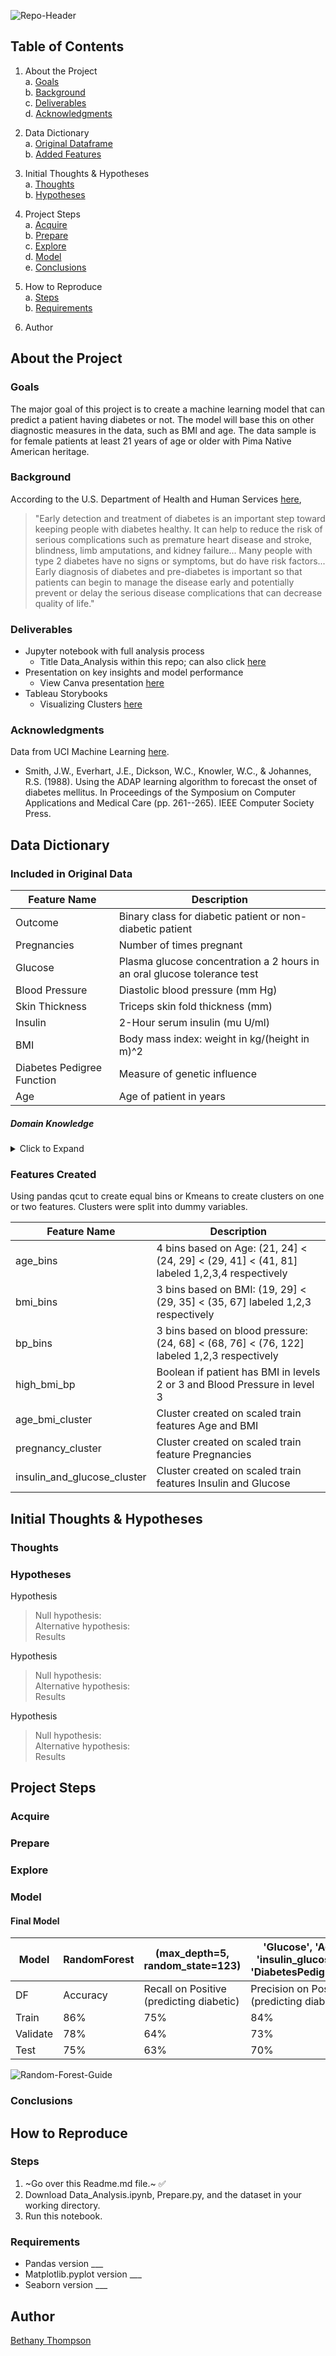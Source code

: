 ![Repo-Header](https://i.pinimg.com/originals/09/53/81/0953813004d675ca814403fbb649f8b7.png)

## Table of Contents
1. About the Project  
  a. [Goals](https://github.com/ThompsonBethany01/Predicting-Diabetes-Onset#goals)  
  b. [Background](https://github.com/ThompsonBethany01/Predicting-Diabetes-Onset#Background)    
  c. [Deliverables](https://github.com/ThompsonBethany01/Predicting-Diabetes-Onset#Deliverables)    
  d. [Acknowledgments](https://github.com/ThompsonBethany01/Predicting-Diabetes-Onset#Acknowledgments)    
  
2. Data Dictionary  
  a. [Original Dataframe](https://github.com/ThompsonBethany01/Predicting-Diabetes-Onset#Included-in-Original-Data)    
  b. [Added Features](https://github.com/ThompsonBethany01/Predicting-Diabetes-Onset#Features-Created)    
  
3. Initial Thoughts & Hypotheses  
  a. [Thoughts](https://github.com/ThompsonBethany01/Predicting-Diabetes-Onset#Thoughts)    
  b. [Hypotheses](https://github.com/ThompsonBethany01/Predicting-Diabetes-Onset#Hypotheses)    
  
4. Project Steps  
  a. [Acquire](https://github.com/ThompsonBethany01/Predicting-Diabetes-Onset#Acquire)    
  b. [Prepare](https://github.com/ThompsonBethany01/Predicting-Diabetes-Onset#Prepare)    
  c. [Explore](https://github.com/ThompsonBethany01/Predicting-Diabetes-Onset#Explore)    
  d. [Model](https://github.com/ThompsonBethany01/Predicting-Diabetes-Onset#Model)    
  e. [Conclusions](https://github.com/ThompsonBethany01/Predicting-Diabetes-Onset#Conclusions)    
  
5. How to Reproduce  
  a. [Steps](https://github.com/ThompsonBethany01/Predicting-Diabetes-Onset#Steps)    
  b. [Requirements](https://github.com/ThompsonBethany01/Predicting-Diabetes-Onset#Requirements)    
  
6. Author

## About the Project
### Goals
The major goal of this project is to create a machine learning model that can predict a patient having diabetes or not. The model will base this on other diagnostic measures in the data, such as BMI and age. The data sample is for female patients at least 21 years of age or older with Pima Native American heritage.
### Background
According to the U.S. Department of Health and Human Services [here](https://aspe.hhs.gov/report/diabetes-national-plan-action/importance-early-diabetes-detection),
> "Early detection and treatment of diabetes is an important step toward keeping people with diabetes healthy. It can help to reduce the risk of serious 
> complications such as premature heart disease and stroke, blindness, limb amputations, and kidney failure... Many people with type 2 diabetes have no signs or 
> symptoms, but do have risk factors... Early diagnosis of diabetes and pre-diabetes is important so that patients can begin to manage the disease early and 
> potentially prevent or delay the serious disease complications that can decrease quality of life."

### Deliverables
- Jupyter notebook with full analysis process
  - Title Data_Analysis within this repo; can also click [here](https://github.com/ThompsonBethany01/Predicting-Diabetes-Onset/blob/main/Data_Analysis.ipynb)
- Presentation on key insights and model performance
  - View Canva presentation [here](https://www.canva.com/design/DAEPT1-nivk/z_fSs84zumIo8slllAszCA/view?utm_content=DAEPT1-nivk&utm_campaign=designshare&utm_medium=link&utm_source=homepage_design_menu)
- Tableau Storybooks
  - Visualizing Clusters [here](https://public.tableau.com/profile/thompson.bethany.01#!/vizhome/ClustersWorkbook/Clusters?publish=yes)
### Acknowledgments
Data from UCI Machine Learning [here](https://www.kaggle.com/uciml/pima-indians-diabetes-database).  
  - Smith, J.W., Everhart, J.E., Dickson, W.C., Knowler, W.C., & Johannes, R.S. (1988). Using the ADAP learning algorithm to forecast the onset of diabetes mellitus. In Proceedings of the Symposium on Computer Applications and Medical Care (pp. 261--265). IEEE Computer Society Press.
## Data Dictionary
### Included in Original Data
| Feature Name               | Description                                                              |
|----------------------------|--------------------------------------------------------------------------|
| Outcome                    | Binary class for diabetic patient or non-diabetic patient                |
| Pregnancies                | Number of times pregnant                                                 |
| Glucose                    | Plasma glucose concentration a 2 hours in an oral glucose tolerance test |
| Blood Pressure             | Diastolic blood pressure (mm Hg)                                         |
| Skin Thickness             | Triceps skin fold thickness (mm)                                         |
| Insulin                    | 2-Hour serum insulin (mu U/ml)                                           |
| BMI                        | Body mass index: weight in kg/(height in m)^2                            |
| Diabetes Pedigree Function | Measure of genetic influence                                             |
| Age                        | Age of patient in years                                                  |

##### Domain Knowledge
<details>
  <summary> Click to Expand </summary>
  
**Glucose**  
An oral glucose tolerance test measures blood glucose after not eating for at least 8 hours and 2 hours after drinking a glucose-containing beverage. This test is used to diagnose diabetes (200 mg/dl and above) or pre-diabetes (between 140 mg/dl and 199 mg/dl). [read more here](https://aspe.hhs.gov/report/diabetes-national-plan-action/importance-early-diabetes-detection)  

**Blood Pressure**  
High blood pressure means that blood is pumping through the heart and blood vessels with too much force. Over time, consistently high blood pressure tires the heart muscle and can enlarge it. Diabetes damages arteries and makes them targets for hardening, called atherosclerosis. That can cause high blood pressure. It is believed that factors such as MBI and diet contribute to both conditions. [read more here](https://www.healthline.com/health/type-2-diabetes/hypertension)

**Skin Thickness**  
Triceps (back side middle upperarm) - A skinfold caliper is used to assess the skinfold thickness, so that a prediction of the total amount of body fat can be made. This method is based on the hypothesis that the body fat is equally distributed over the body and that the thickness of the skinfold is a measure for subcutaneous fat. [read more here](https://nutritionalassessment.mumc.nl/en/skinfold-measurements)

**Insulin**  
During prolonged fasting, when the patient's glucose level is reduced to <40 mg/dL, an elevated insulin level plus elevated levels of proinsulin and C-peptide suggest insulinoma. Insulin levels generally decline in patients with type 1 diabetes mellitus. In the early stage of type 2 diabetes, insulin levels are either normal or elevated. In the late stage of type 2 diabetes, insulin levels decline. In normal individuals, insulin levels parallel blood glucose levels. [read more here](https://www.mayocliniclabs.com/test-catalog/Clinical+and+Interpretive/8664)

**BMI (Body Mass Index)**   
BMI is used to determine obesity along with the skinfold thickness test. The World Health Organization (WHO) defines BMI as weight in kilograms divided by the square of your height in metres (kg/m2). High BMI is a risk factor for diabetes. [read more here](https://www.qualityhealth.com/diabetes-articles/diabetes-your-body-mass-index-bmi)

**Diabetes Pedigree Function**  
The hereditary risk one might have with the onset of diabetes mellitus. [read more here](https://machinelearningmastery.com/case-study-predicting-the-onset-of-diabetes-within-five-years-part-1-of-3/)
 
</details>

### Features Created
Using pandas qcut to create equal bins or Kmeans to create clusters on one or two features. Clusters were split into dummy variables.

| Feature Name                | Description                                                                                 |
|-----------------------------|---------------------------------------------------------------------------------------------|
| age_bins                    | 4 bins based on Age: (21, 24] < (24, 29] < (29, 41] < (41, 81] labeled 1,2,3,4 respectively |
| bmi_bins                    | 3 bins based on BMI: (19, 29] < (29, 35] < (35, 67] labeled 1,2,3 respectively              |
| bp_bins                     | 3 bins based on blood pressure: (24, 68] < (68, 76] < (76, 122] labeled 1,2,3 respectively  |
| high_bmi_bp                 | Boolean if patient has BMI in levels 2 or 3 and Blood Pressure in level 3                   |
| age_bmi_cluster             | Cluster created on scaled train features Age and BMI                                        |
| pregnancy_cluster           | Cluster created on scaled train feature Pregnancies                                         |
| insulin_and_glucose_cluster | Cluster created on scaled train features Insulin and Glucose                                |

## Initial Thoughts & Hypotheses
### Thoughts
### Hypotheses
Hypothesis  
> Null hypothesis:  
> Alternative hypothesis:  
> Results  

Hypothesis  
> Null hypothesis:  
> Alternative hypothesis:  
> Results  

Hypothesis  
> Null hypothesis:  
> Alternative hypothesis:  
> Results  

## Project Steps
### Acquire
### Prepare
### Explore
### Model
#### Final Model
| Model    | RandomForest | (max_depth=5, random_state=123)             | 'Glucose', 'Age', 'BMI', <br> 'insulin_glucose_cluster', 'DiabetesPedigreeFunction' |
|----------|--------------|---------------------------------------------|------------------------------------------------------------------------------|
| DF       | Accuracy     | Recall on Positive (predicting diabetic)    | Precision on Positive (predicting diabetic)                                  |
| Train    | 86%          | 75%                                         | 84%                                                                          |
| Validate | 78%          | 64%                                         | 73%                                                                          |
| Test     | 75%          | 63%                                         | 70%                                                                          |

![Random-Forest-Guide](https://i.pinimg.com/originals/7b/28/3f/7b283f5e05af1fd7f6ec949ceb847875.png)

### Conclusions
## How to Reproduce
### Steps
1. ~Go over this Readme.md file.~ ✅
2. Download Data_Analysis.ipynb, Prepare.py, and the dataset in your working directory.
3. Run this notebook.
### Requirements
- Pandas version ___
- Matplotlib.pyplot version ___
- Seaborn version ___
## Author
[Bethany Thompson](https://github.com/ThompsonBethany01)
